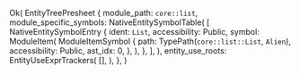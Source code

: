 Ok(
    EntityTreePresheet {
        module_path: `core::list`,
        module_specific_symbols: NativeEntitySymbolTable(
            [
                NativeEntitySymbolEntry {
                    ident: `List`,
                    accessibility: Public,
                    symbol: ModuleItem(
                        ModuleItemSymbol {
                            path: TypePath(`core::list::List`, `Alien`),
                            accessibility: Public,
                            ast_idx: 0,
                        },
                    ),
                },
            ],
        ),
        entity_use_roots: EntityUseExprTrackers(
            [],
        ),
    },
)